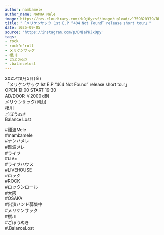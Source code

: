 ```yaml
---
author: nambamele
author_name: NAMBA Mele
image: https://res.cloudinary.com/ds9j0yzsf/image/upload/v1759820379/DNIaPHJxOpy.jpg
title: "「メリケンサック 1st E.P “404 Not Found” release short tour」"
date: 2025-09-05
source: 'https://instagram.com/p/DNIaPHJxOpy'
tags:
- rock
- rock'n'roll
- メリケンサック
- 櫻川
- ごぼうぬき
- .balancelost
---
```

2025年9月5日(金)<br>
「メリケンサック 1st E.P “404 Not Found” release short tour」<br>
OPEN 19:00 START 19:30<br>
AD/DOOR ￥2000 d別<br>
メリケンサック(岡山)<br>
櫻川<br>
ごぼうぬき<br>
Balance Lost

#難波Mele<br>
#mambamele<br>
#ナンバメレ<br>
#難波メレ<br>
#ライブ<br>
#LIVE<br>
#ライブハウス<br>
#LIVEHOUSE<br>
#ロック<br>
#ROCK<br>
#ロックンロール<br>
#大阪<br>
#OSAKA<br>
#出演バンド募集中<br>
#メリケンサック<br>
#櫻川<br>
#ごぼうぬき<br>
#.BalanceLost